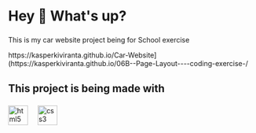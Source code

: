 <h1 align="left">Hey 👋 What's up?</h1>

###

<p align="left">This is my car website project being for School exercise</p>
<p align="left">https://kasperkiviranta.github.io/Car-Website](https://kasperkiviranta.github.io/06B--Page-Layout----coding-exercise-/</p>


###



<h2 align="left">This project is being made with</h2>

###

<div align="left">
  <img src="https://cdn.jsdelivr.net/gh/devicons/devicon/icons/html5/html5-original.svg" height="40" alt="html5 logo"  />
  <img width="12" />
  <img src="https://cdn.jsdelivr.net/gh/devicons/devicon/icons/css3/css3-original.svg" height="40" alt="css3 logo"  />
  <img width="12" />
</div>

###


